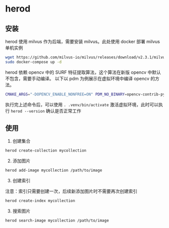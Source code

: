 # herod

## 安装

herod 使用 milvus 作为后端，需要安装 milvus。此处使用 docker 部署 milvus 单机实例

```bash
wget https://github.com/milvus-io/milvus/releases/download/v2.3.1/milvus-standalone-docker-compose.yml -O docker-compose.yml
sudo docker-compose up -d
```

herod 依赖 opencv 中的 SURF 特征提取算法，这个算法在新版 opencv 中默认不包含，需要手动编译。
以下以 pdm 为例展示在虚拟环境中编译 opencv 的方法。

```bash
CMAKE_ARGS="-DOPENCV_ENABLE_NONFREE=ON" PDM_NO_BINARY=opencv-contrib-python pdm sync
```

执行完上述命令后，可以使用 `. .venv/bin/activate` 激活虚拟环境，此时可以执行 `herod --version` 确认是否正常工作

## 使用

1. 创建集合

```bash
herod create-collection mycollection
```

2. 添加图片

```bash
herod add-image mycollection /path/to/image
```

3. 创建索引

注意：索引只需要创建一次，后续新添加图片时不需要再次创建索引

```bash
herod create-index mycollection
```

3. 搜索图片

```bash
herod search-image mycollection /path/to/image
```
